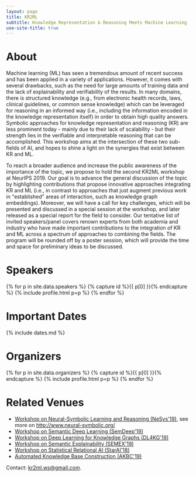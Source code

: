 ```yaml
---
layout: page
title: KR2ML
subtitle: Knowledge Representation & Reasoning Meets Machine Learning
use-site-title: true
---
```


# About

Machine learning (ML) has seen a tremendous amount of recent success and has been applied in a variety of applications. However, it comes with several drawbacks, such as the need for large amounts of training data and the lack of explainability and verifiability of the results. In many domains, there is structured knowledge (e.g., from electronic health records, laws, clinical guidelines, or common sense knowledge) which can be leveraged for reasoning in an informed way (i.e., including the information encoded in the knowledge representation itself) in order to obtain high quality answers. Symbolic approaches for knowledge representation and reasoning (KR) are less prominent today - mainly due to their lack of scalability - but their strength lies in the verifiable and interpretable reasoning that can be accomplished. This workshop aims at the intersection of these two sub-fields of AI, and hopes to shine a light on the synergies that exist between KR and ML.

To reach a broader audience and increase the public awareness of the importance of the topic, we propose to hold the second KR2ML workshop at NeurIPS 2019. Our goal is to advance the general discussion of the topic by highlighting contributions that propose innovative approaches integrating KR and ML (i.e., in contrast to approaches that just augment previous work in "established" areas of interaction, such as knowledge graph embeddings). Moreover, we will have a call for key challenges, which will be presented and discussed in a special session at the workshop, and later released as a special report for the field to consider. Our tentative list of invited speakers/panel covers renown experts from both academia and industry who have made important contributions to the integration of KR and ML across a spectrum of approaches to combining the fields. The program will be rounded off by a poster session, which will provide the time and space for preliminary ideas to be discussed.

<!--

# Program

The focus of KR2ML is to initiate and continue discussions and collaborations between researchers from the two umbrella areas- KRR and ML. To encourage this interaction, the program features several invited talks of experienced researchers about challenges in the field as well as successful work in the area. A special key challenge session invites open discussion of major problems and opportunities. Some of the problems will be further highlighted in a discussion panel of prominent experts, which will also give attendees the opportunity to contribute. Finally, poster sessions throughout the day will provide room for presenting and discussing ongoing works and exploring possible collaborations; they will bestarted by one-minute spotlight talks highlighting the posters. We hope to attract many participants and will use a plenary format for the talks.
-->

# Speakers

<div class="container">
  <div class="row">
  {% for p in site.data.speakers %}
  {% capture id %}{{ p[0] }}{% endcapture %}
  {% include profile.html p=p %}
  {% endfor %}
  </div>
</div>

# Important Dates 


{% include dates.md %}

# Organizers

<!-- prettier-ignore -->
<div class="container">
  <div class="row">
    {% for p in site.data.organizers %}
    {% capture id %}{{ p[0] }}{% endcapture %}
    {% include profile.html p=p %}
    {% endfor %}
  </div>
</div>

# Related Venues

- [Workshop on Neural-Symbolic Learning and Reasoning (NeSys'19)](https://sites.google.com/view/nesy2019/home), see more on <http://www.neural-symbolic.org/>
- [Workshop on Semantic Deep Learning (SemDeep'19)](http://www.dfki.de/semdeep-5/)
- [Workshop on Deep Learning for Knowledge Graphs (DL4KG'19)](https://alammehwish.github.io/dl4kg-eswc/)
- [Workshop on Semantic Explainability (SEMEX'19)](http://www.semantic-explainability.com/)
- [Workshop on Statistical Relational AI (StarAI'18)](http://www.starai.org/2018/)
- [Automated Knowledge Base Construction (AKBC'19)](http://www.akbc.ws/2019/)

Contact: <kr2ml.ws@gmail.com>.

